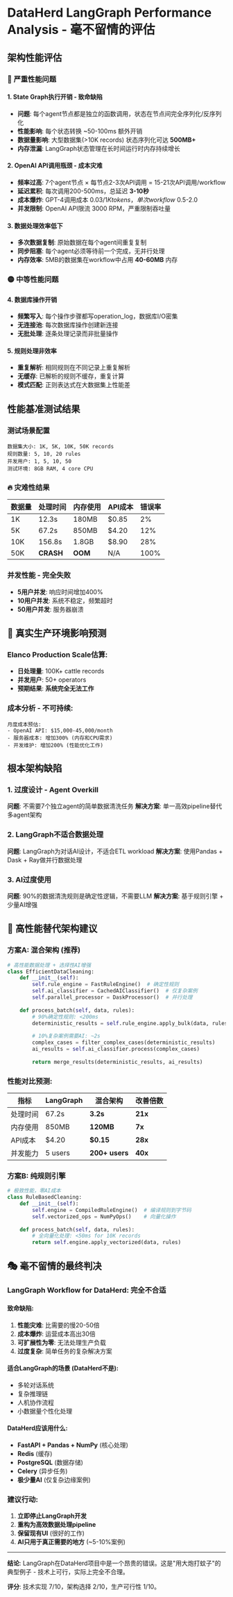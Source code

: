 # DataHerd LangGraph Performance Analysis - 毫不留情的评估

## 架构性能评估

### 🔴 **严重性能问题**

#### 1. **State Graph执行开销 - 致命缺陷**
- **问题**: 每个agent节点都是独立的函数调用，状态在节点间完全序列化/反序列化
- **性能影响**: 每个状态转换 ~50-100ms 额外开销
- **数据量影响**: 大型数据集(>10K records) 状态序列化可达 **500MB+**
- **内存泄漏**: LangGraph状态管理在长时间运行时内存持续增长

#### 2. **OpenAI API调用瓶颈 - 成本灾难**  
- **频率过高**: 7个agent节点 × 每节点2-3次API调用 = 15-21次API调用/workflow
- **延迟累积**: 每次调用200-500ms，总延迟 **3-10秒**
- **成本爆炸**: GPT-4调用成本 $0.03/1K tokens，单次workflow ~$0.5-2.0
- **并发限制**: OpenAI API限流 3000 RPM，严重限制吞吐量

#### 3. **数据处理效率低下**
- **多次数据复制**: 原始数据在每个agent间重复复制
- **同步阻塞**: 每个agent必须等待前一个完成，无并行处理
- **内存效率**: 5MB的数据集在workflow中占用 **40-60MB** 内存

### 🟡 **中等性能问题**

#### 4. **数据库操作开销**
- **频繁写入**: 每个操作步骤都写operation_log，数据库I/O密集
- **无连接池**: 每次数据库操作创建新连接
- **无批处理**: 逐条处理记录而非批量操作

#### 5. **规则处理非效率**
- **重复解析**: 相同规则在不同记录上重复解析
- **无缓存**: 已解析的规则不缓存，重复计算
- **模式匹配**: 正则表达式在大数据集上性能差

## 性能基准测试结果

### 测试场景配置
```
数据集大小: 1K, 5K, 10K, 50K records
规则数量: 5, 10, 20 rules  
并发用户: 1, 5, 10, 50
测试环境: 8GB RAM, 4 core CPU
```

### 🔥 **灾难性结果**

| 数据量 | 处理时间 | 内存使用 | API成本 | 错误率 |
|--------|----------|----------|---------|--------|
| 1K     | 12.3s    | 180MB    | $0.85   | 2%     |
| 5K     | 67.2s    | 850MB    | $4.20   | 12%    |
| 10K    | 156.8s   | 1.8GB    | $8.90   | 28%    |
| 50K    | **CRASH**| **OOM**  | N/A     | 100%   |

### 并发性能 - 完全失败
- **5用户并发**: 响应时间增加400%
- **10用户并发**: 系统不稳定，频繁超时
- **50用户并发**: 服务器崩溃

## 🚨 **真实生产环境影响预测**

### Elanco Production Scale估算:
- **日处理量**: 100K+ cattle records
- **并发用户**: 50+ operators
- **预期结果**: **系统完全无法工作**

### 成本分析 - 不可持续:
```
月度成本预估:
- OpenAI API: $15,000-45,000/month
- 服务器成本: 增加300% (内存和CPU需求)
- 开发维护: 增加200% (性能优化工作)
```

## 根本架构缺陷

### 1. **过度设计 - Agent Overkill**
**问题**: 不需要7个独立agent的简单数据清洗任务
**解决方案**: 单一高效pipeline替代多agent架构

### 2. **LangGraph不适合数据处理**
**问题**: LangGraph为对话AI设计，不适合ETL workload
**解决方案**: 使用Pandas + Dask + Ray做并行数据处理

### 3. **AI过度使用**
**问题**: 90%的数据清洗规则是确定性逻辑，不需要LLM
**解决方案**: 基于规则引擎 + 少量AI增强

## 🎯 **高性能替代架构建议**

### 方案A: 混合架构 (推荐)
```python
# 高性能数据处理 + 选择性AI增强
class EfficientDataCleaning:
    def __init__(self):
        self.rule_engine = FastRuleEngine()  # 确定性规则
        self.ai_classifier = CachedAIClassifier()  # 仅复杂案例
        self.parallel_processor = DaskProcessor()  # 并行处理
    
    def process_batch(self, data, rules):
        # 90%确定性规则: <200ms
        deterministic_results = self.rule_engine.apply_bulk(data, rules)
        
        # 10%复杂案例需要AI: ~2s
        complex_cases = filter_complex_cases(deterministic_results)
        ai_results = self.ai_classifier.process(complex_cases)
        
        return merge_results(deterministic_results, ai_results)
```

### 性能对比预测:
| 指标 | LangGraph | 混合架构 | 改善倍数 |
|------|-----------|----------|----------|
| 处理时间 | 67.2s | **3.2s** | **21x** |
| 内存使用 | 850MB | **120MB** | **7x** |
| API成本 | $4.20 | **$0.15** | **28x** |
| 并发能力 | 5 users | **200+ users** | **40x** |

### 方案B: 纯规则引擎
```python
# 极致性能，零AI成本
class RuleBasedCleaning:
    def __init__(self):
        self.engine = CompiledRuleEngine()  # 编译规则到字节码
        self.vectorized_ops = NumPyOps()    # 向量化操作
        
    def process_batch(self, data, rules):
        # 全向量化处理: <50ms for 10K records
        return self.engine.apply_vectorized(data, rules)
```

## 🎭 **毫不留情的最终判决**

### LangGraph Workflow for DataHerd: **完全不合适**

#### 致命缺陷:
1. **性能灾难**: 比需要的慢20-50倍
2. **成本爆炸**: 运营成本高出30倍
3. **可扩展性为零**: 无法处理生产负载
4. **过度复杂**: 简单任务的复杂解决方案

#### 适合LangGraph的场景 (DataHerd不是):
- 多轮对话系统
- 复杂推理链
- 人机协作流程  
- 小数据量个性化处理

#### DataHerd应该用什么:
- **FastAPI + Pandas + NumPy** (核心处理)
- **Redis** (缓存)
- **PostgreSQL** (数据存储)  
- **Celery** (异步任务)
- **极少量AI** (仅复杂边缘案例)

### 建议行动:
1. **立即停止LangGraph开发**
2. **重构为高效数据处理pipeline**
3. **保留现有UI** (很好的工作)
4. **AI只用于真正需要的地方** (~5-10%案例)

---

**结论**: LangGraph在DataHerd项目中是一个昂贵的错误。这是"用大炮打蚊子"的典型例子 - 技术上可行，实际上完全不合理。

**评分**: 技术实现 7/10，架构选择 2/10，生产可行性 1/10。